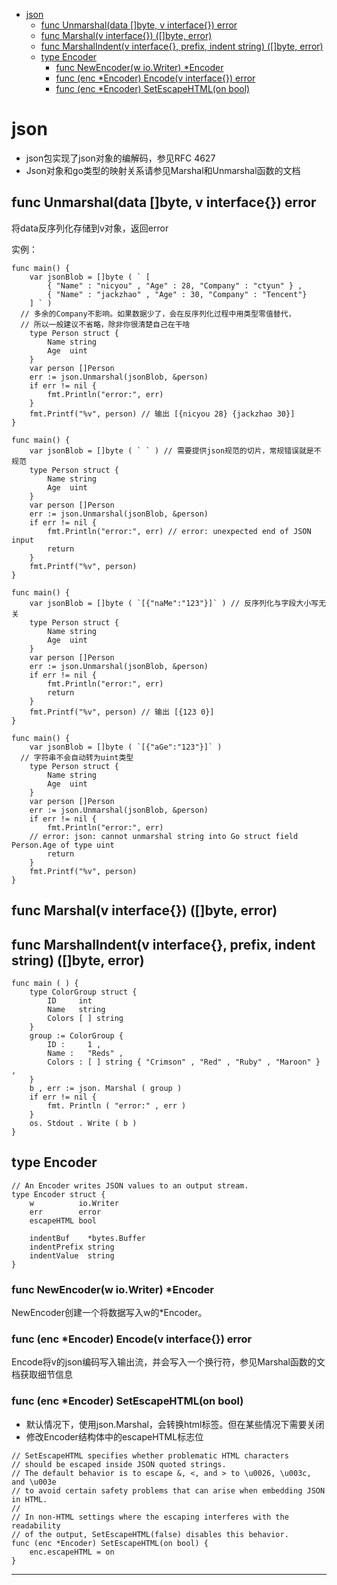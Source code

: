 <!-- MDTOC maxdepth:6 firsth1:1 numbering:0 flatten:0 bullets:1 updateOnSave:1 -->

- [json](#json)   
   - [func Unmarshal(data []byte, v interface{}) error](#func-unmarshaldata-byte-v-interface-error)   
   - [func Marshal(v interface{}) ([]byte, error)](#func-marshalv-interface-byte-error)   
   - [func MarshalIndent(v interface{}, prefix, indent string) ([]byte, error)](#func-marshalindentv-interface-prefix-indent-string-byte-error)   
   - [type Encoder](#type-encoder)   
      - [func NewEncoder(w io.Writer) *Encoder](#func-newencoderw-iowriter-encoder)   
      - [func (enc *Encoder) Encode(v interface{}) error](#func-enc-encoder-encodev-interface-error)   
      - [func (enc *Encoder) SetEscapeHTML(on bool)](#func-enc-encoder-setescapehtmlon-bool)   

<!-- /MDTOC -->

# json

* json包实现了json对象的编解码，参见RFC 4627
* Json对象和go类型的映射关系请参见Marshal和Unmarshal函数的文档


## func Unmarshal(data []byte, v interface{}) error

将data反序列化存储到v对象，返回error

实例：

```
func main() {
	var jsonBlob = []byte ( ` [
        { "Name" : "nicyou" , "Age" : 28, "Company" : "ctyun" } ,
        { "Name" : "jackzhao" , "Age" : 30, "Company" : "Tencent"}
    ] ` )
  // 多余的Company不影响。如果数据少了，会在反序列化过程中用类型零值替代，
  // 所以一般建议不省略，除非你很清楚自己在干啥
	type Person struct {
		Name string
		Age  uint
	}
	var person []Person
	err := json.Unmarshal(jsonBlob, &person)
	if err != nil {
		fmt.Println("error:", err)
	}
	fmt.Printf("%v", person) // 输出 [{nicyou 28} {jackzhao 30}]
}
```

```
func main() {
	var jsonBlob = []byte ( ` ` ) // 需要提供json规范的切片，常规错误就是不规范
	type Person struct {
		Name string
		Age  uint
	}
	var person []Person
	err := json.Unmarshal(jsonBlob, &person)
	if err != nil {
		fmt.Println("error:", err) // error: unexpected end of JSON input
		return
	}
	fmt.Printf("%v", person)
}
```

```
func main() {
	var jsonBlob = []byte ( `[{"naMe":"123"}]` ) // 反序列化与字段大小写无关
	type Person struct {
		Name string
		Age  uint
	}
	var person []Person
	err := json.Unmarshal(jsonBlob, &person)
	if err != nil {
		fmt.Println("error:", err)
		return
	}
	fmt.Printf("%v", person) // 输出 [{123 0}]
}
```

```
func main() {
	var jsonBlob = []byte ( `[{"aGe":"123"}]` )
  // 字符串不会自动转为uint类型
	type Person struct {
		Name string
		Age  uint
	}
	var person []Person
	err := json.Unmarshal(jsonBlob, &person)
	if err != nil {
		fmt.Println("error:", err)
    // error: json: cannot unmarshal string into Go struct field Person.Age of type uint
		return
	}
	fmt.Printf("%v", person)
}
```


## func Marshal(v interface{}) ([]byte, error)
## func MarshalIndent(v interface{}, prefix, indent string) ([]byte, error)

```
func main ( ) {
    type ColorGroup struct {
        ID     int
        Name   string
        Colors [ ] string
    }
    group := ColorGroup {
        ID :     1 ,
        Name :   "Reds" ,
        Colors : [ ] string { "Crimson" , "Red" , "Ruby" , "Maroon" } ,
    }
    b , err := json. Marshal ( group )
    if err != nil {
        fmt. Println ( "error:" , err )
    }
    os. Stdout . Write ( b )
}
```


## type Encoder

```
// An Encoder writes JSON values to an output stream.
type Encoder struct {
	w          io.Writer
	err        error
	escapeHTML bool

	indentBuf    *bytes.Buffer
	indentPrefix string
	indentValue  string
}
```


### func NewEncoder(w io.Writer) *Encoder

NewEncoder创建一个将数据写入w的*Encoder。

### func (enc *Encoder) Encode(v interface{}) error

Encode将v的json编码写入输出流，并会写入一个换行符，参见Marshal函数的文档获取细节信息

### func (enc *Encoder) SetEscapeHTML(on bool)

* 默认情况下，使用json.Marshal，会转换html标签。但在某些情况下需要关闭
* 修改Encoder结构体中的escapeHTML标志位

```
// SetEscapeHTML specifies whether problematic HTML characters
// should be escaped inside JSON quoted strings.
// The default behavior is to escape &, <, and > to \u0026, \u003c, and \u003e
// to avoid certain safety problems that can arise when embedding JSON in HTML.
//
// In non-HTML settings where the escaping interferes with the readability
// of the output, SetEscapeHTML(false) disables this behavior.
func (enc *Encoder) SetEscapeHTML(on bool) {
	enc.escapeHTML = on
}
```





---
